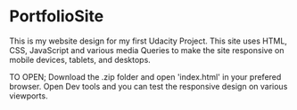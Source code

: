# PortfolioSite
This is my website design for my first Udacity Project. This site uses HTML, CSS, JavaScript and various media Queries to make the site responsive on mobile devices, tablets, and desktops.

TO OPEN;
Download the .zip folder and open 'index.html' in your prefered browser. Open Dev tools and you can test the responsive design on various viewports.
